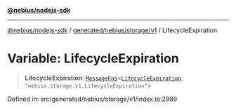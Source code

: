 [**@nebius/nodejs-sdk**](../../../../../README.md)

---

[@nebius/nodejs-sdk](../../../../../README.md) / [generated/nebius/storage/v1](../README.md) / LifecycleExpiration

# Variable: LifecycleExpiration

> **LifecycleExpiration**: [`MessageFns`](../../../../../runtime/protos/core/interfaces/MessageFns.md)\<[`LifecycleExpiration`](../interfaces/LifecycleExpiration.md), `"nebius.storage.v1.LifecycleExpiration"`\>

Defined in: src/generated/nebius/storage/v1/index.ts:2989
